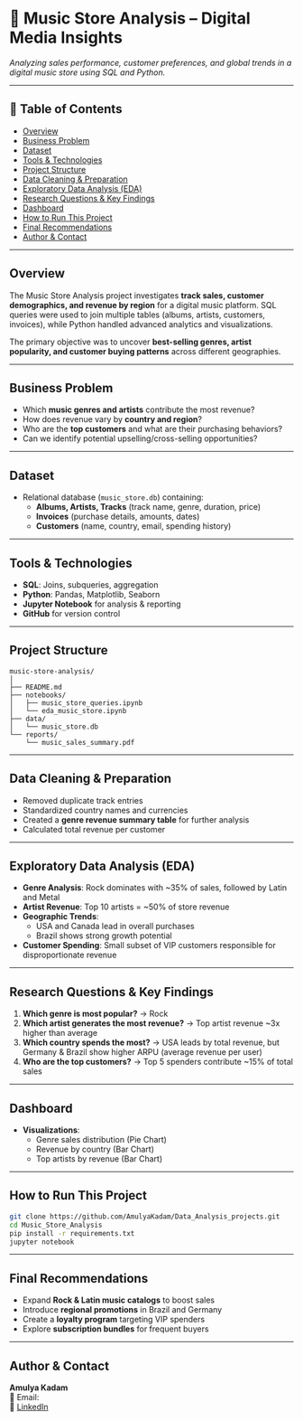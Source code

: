 # 🎵 Music Store Analysis – Digital Media Insights  

_Analyzing sales performance, customer preferences, and global trends in a digital music store using SQL and Python._  

---

## 📌 Table of Contents  
- [Overview](#overview)  
- [Business Problem](#business-problem)  
- [Dataset](#dataset)  
- [Tools & Technologies](#tools--technologies)  
- [Project Structure](#project-structure)  
- [Data Cleaning & Preparation](#data-cleaning--preparation)  
- [Exploratory Data Analysis (EDA)](#exploratory-data-analysis-eda)  
- [Research Questions & Key Findings](#research-questions--key-findings)  
- [Dashboard](#dashboard)  
- [How to Run This Project](#how-to-run-this-project)  
- [Final Recommendations](#final-recommendations)  
- [Author & Contact](#author--contact)  

---

## Overview  
The Music Store Analysis project investigates **track sales, customer demographics, and revenue by region** for a digital music platform. SQL queries were used to join multiple tables (albums, artists, customers, invoices), while Python handled advanced analytics and visualizations.  

The primary objective was to uncover **best-selling genres, artist popularity, and customer buying patterns** across different geographies.  

---

## Business Problem  
- Which **music genres and artists** contribute the most revenue?  
- How does revenue vary by **country and region**?  
- Who are the **top customers** and what are their purchasing behaviors?  
- Can we identify potential upselling/cross-selling opportunities?  

---

## Dataset  
- Relational database (`music_store.db`) containing:  
  - **Albums, Artists, Tracks** (track name, genre, duration, price)  
  - **Invoices** (purchase details, amounts, dates)  
  - **Customers** (name, country, email, spending history)  

---

## Tools & Technologies  
- **SQL**: Joins, subqueries, aggregation  
- **Python**: Pandas, Matplotlib, Seaborn  
- **Jupyter Notebook** for analysis & reporting  
- **GitHub** for version control  

---

## Project Structure  
```
music-store-analysis/
│
├── README.md
├── notebooks/
│   ├── music_store_queries.ipynb
│   └── eda_music_store.ipynb
├── data/
│   └── music_store.db
└── reports/
    └── music_sales_summary.pdf
```

---

## Data Cleaning & Preparation  
- Removed duplicate track entries  
- Standardized country names and currencies  
- Created a **genre revenue summary table** for further analysis  
- Calculated total revenue per customer  

---

## Exploratory Data Analysis (EDA)  
- **Genre Analysis**: Rock dominates with ~35% of sales, followed by Latin and Metal  
- **Artist Revenue**: Top 10 artists = ~50% of store revenue  
- **Geographic Trends**:  
  - USA and Canada lead in overall purchases  
  - Brazil shows strong growth potential  
- **Customer Spending**: Small subset of VIP customers responsible for disproportionate revenue  

---

## Research Questions & Key Findings  
1. **Which genre is most popular?** → Rock  
2. **Which artist generates the most revenue?** → Top artist revenue ~3x higher than average  
3. **Which country spends the most?** → USA leads by total revenue, but Germany & Brazil show higher ARPU (average revenue per user)  
4. **Who are the top customers?** → Top 5 spenders contribute ~15% of total sales  

---

## Dashboard  
- **Visualizations**:  
  - Genre sales distribution (Pie Chart)  
  - Revenue by country (Bar Chart)  
  - Top artists by revenue (Bar Chart)  

---

## How to Run This Project  
```bash
git clone https://github.com/AmulyaKadam/Data_Analysis_projects.git
cd Music_Store_Analysis
pip install -r requirements.txt
jupyter notebook
```

---

## Final Recommendations  
- Expand **Rock & Latin music catalogs** to boost sales  
- Introduce **regional promotions** in Brazil and Germany  
- Create a **loyalty program** targeting VIP spenders  
- Explore **subscription bundles** for frequent buyers  

---

## Author & Contact  
**Amulya Kadam**  
📧 Email: <your-email-here>  
🔗 [LinkedIn](https://www.linkedin.com/)  
